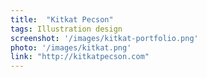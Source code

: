 ```yaml
---
title:  "Kitkat Pecson"
tags: Illustration design
screenshot: '/images/kitkat-portfolio.png'
photo: '/images/kitkat.png'
link: "http://kitkatpecson.com"
---
```

